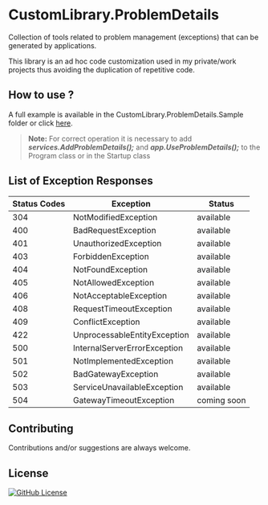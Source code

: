 # CustomLibrary.ProblemDetails

Collection of tools related to problem management (exceptions) that can be generated by applications.

This library is an ad hoc code customization used in my private/work projects thus avoiding the duplication of repetitive code.

## How to use ?

A full example is available in the CustomLibrary.ProblemDetails.Sample folder or click [here](https://github.com/AngeloDotNet/CustomLibrary.ProblemDetails/blob/main/src/CustomLibrary.ProblemDetails.Sample).

>**Note:** For correct operation it is necessary to add ***services.AddProblemDetails();*** and ***app.UseProblemDetails();*** to the Program class or in the Startup class

## List of Exception Responses

| Status Codes | Exception | Status |
| --- | --- | --- |
| 304 | NotModifiedException | available |
| 400 | BadRequestException | available |
| 401 | UnauthorizedException | available |
| 403 | ForbiddenException | available |
| 404 | NotFoundException | available |
| 405 | NotAllowedException | available |
| 406 | NotAcceptableException | available |
| 408 | RequestTimeoutException | available |
| 409 | ConflictException | available |
| 422 | UnprocessableEntityException | available |
| 500 | InternalServerErrorException | available |
| 501 | NotImplementedException | available |
| 502 | BadGatewayException | available |
| 503 | ServiceUnavailableException | available |
| 504 | GatewayTimeoutException | coming soon |

## Contributing

Contributions and/or suggestions are always welcome.

## License

[![GitHub License](https://img.shields.io/github/license/AngeloDotNet/CustomLibrary.ProblemDetails?style=for-the-badge)](https://github.com/AngeloDotNet/CustomLibrary.ProblemDetails/blob/main/LICENSE)
